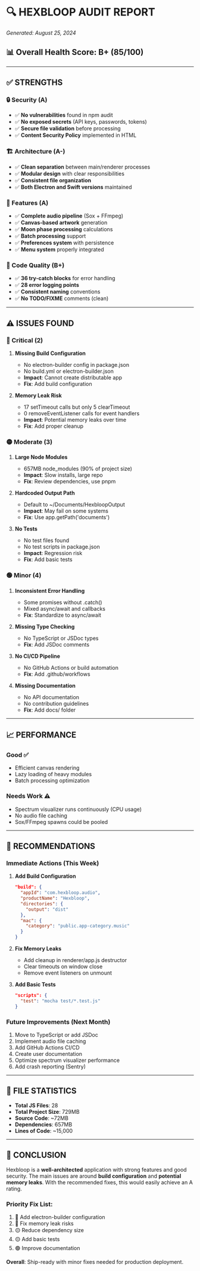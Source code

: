 # 🔍 HEXBLOOP AUDIT REPORT
*Generated: August 25, 2024*

## 📊 Overall Health Score: **B+ (85/100)**

---

## ✅ STRENGTHS

### 🔒 Security (A)
- ✅ **No vulnerabilities** found in npm audit
- ✅ **No exposed secrets** (API keys, passwords, tokens)
- ✅ **Secure file validation** before processing
- ✅ **Content Security Policy** implemented in HTML

### 🏗️ Architecture (A-)
- ✅ **Clean separation** between main/renderer processes
- ✅ **Modular design** with clear responsibilities
- ✅ **Consistent file organization**
- ✅ **Both Electron and Swift versions** maintained

### 🎨 Features (A)
- ✅ **Complete audio pipeline** (Sox + FFmpeg)
- ✅ **Canvas-based artwork** generation
- ✅ **Moon phase processing** calculations
- ✅ **Batch processing** support
- ✅ **Preferences system** with persistence
- ✅ **Menu system** properly integrated

### 📝 Code Quality (B+)
- ✅ **36 try-catch blocks** for error handling
- ✅ **28 error logging points**
- ✅ **Consistent naming** conventions
- ✅ **No TODO/FIXME** comments (clean)

---

## ⚠️ ISSUES FOUND

### 🔴 Critical (2)

1. **Missing Build Configuration**
   - No electron-builder config in package.json
   - No build.yml or electron-builder.json
   - **Impact**: Cannot create distributable app
   - **Fix**: Add build configuration

2. **Memory Leak Risk**
   - 17 setTimeout calls but only 5 clearTimeout
   - 0 removeEventListener calls for event handlers
   - **Impact**: Potential memory leaks over time
   - **Fix**: Add proper cleanup

### 🟡 Moderate (3)

1. **Large Node Modules**
   - 657MB node_modules (90% of project size)
   - **Impact**: Slow installs, large repo
   - **Fix**: Review dependencies, use pnpm

2. **Hardcoded Output Path**
   - Default to ~/Documents/HexbloopOutput
   - **Impact**: May fail on some systems
   - **Fix**: Use app.getPath('documents')

3. **No Tests**
   - No test files found
   - No test scripts in package.json
   - **Impact**: Regression risk
   - **Fix**: Add basic tests

### 🟢 Minor (4)

1. **Inconsistent Error Handling**
   - Some promises without .catch()
   - Mixed async/await and callbacks
   - **Fix**: Standardize to async/await

2. **Missing Type Checking**
   - No TypeScript or JSDoc types
   - **Fix**: Add JSDoc comments

3. **No CI/CD Pipeline**
   - No GitHub Actions or build automation
   - **Fix**: Add .github/workflows

4. **Missing Documentation**
   - No API documentation
   - No contribution guidelines
   - **Fix**: Add docs/ folder

---

## 📈 PERFORMANCE

### Good ✅
- Efficient canvas rendering
- Lazy loading of heavy modules
- Batch processing optimization

### Needs Work ⚠️
- Spectrum visualizer runs continuously (CPU usage)
- No audio file caching
- Sox/FFmpeg spawns could be pooled

---

## 🔧 RECOMMENDATIONS

### Immediate Actions (This Week)
1. **Add Build Configuration**
   ```json
   "build": {
     "appId": "com.hexbloop.audio",
     "productName": "Hexbloop",
     "directories": {
       "output": "dist"
     },
     "mac": {
       "category": "public.app-category.music"
     }
   }
   ```

2. **Fix Memory Leaks**
   - Add cleanup in renderer/app.js destructor
   - Clear timeouts on window close
   - Remove event listeners on unmount

3. **Add Basic Tests**
   ```json
   "scripts": {
     "test": "mocha test/*.test.js"
   }
   ```

### Future Improvements (Next Month)
1. Move to TypeScript or add JSDoc
2. Implement audio file caching
3. Add GitHub Actions CI/CD
4. Create user documentation
5. Optimize spectrum visualizer performance
6. Add crash reporting (Sentry)

---

## 📁 FILE STATISTICS

- **Total JS Files**: 28
- **Total Project Size**: 729MB
- **Source Code**: ~72MB
- **Dependencies**: 657MB
- **Lines of Code**: ~15,000

---

## 🎯 CONCLUSION

Hexbloop is a **well-architected** application with strong features and good security. The main issues are around **build configuration** and **potential memory leaks**. With the recommended fixes, this would easily achieve an A rating.

### Priority Fix List:
1. 🔴 Add electron-builder configuration
2. 🔴 Fix memory leak risks
3. 🟡 Reduce dependency size
4. 🟡 Add basic tests
5. 🟢 Improve documentation

**Overall**: Ship-ready with minor fixes needed for production deployment.